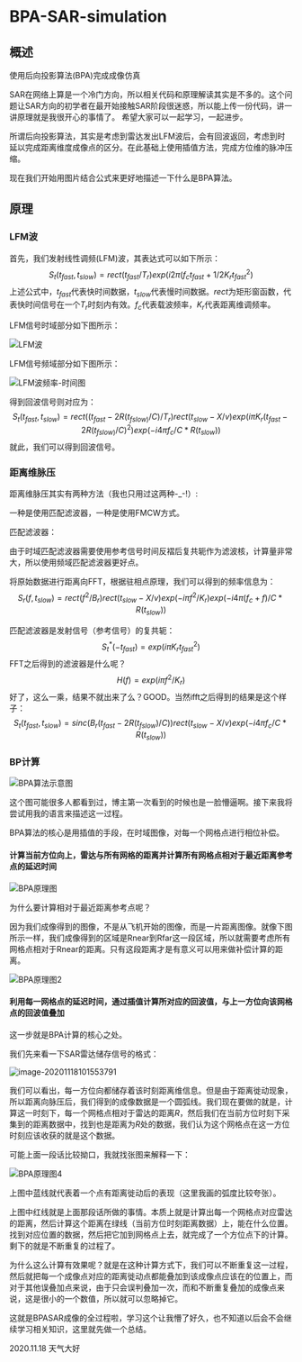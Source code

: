 # BPA-SAR-simulation
## 概述

使用后向投影算法(BPA)完成成像仿真

SAR在网络上算是一个冷门方向，所以相关代码和原理解读其实是不多的。这个问题让SAR方向的初学者在最开始接触SAR阶段很迷惑，所以能上传一份代码，讲一讲原理就是我很开心的事情了。
希望大家可以一起学习，一起进步。

所谓后向投影算法，其实是考虑到雷达发出LFM波后，会有回波返回，考虑到时延以完成距离维度成像点的区分。在此基础上使用插值方法，完成方位维的脉冲压缩。

现在我们开始用图片结合公式来更好地描述一下什么是BPA算法。

## 原理

### LFM波

首先，我们发射线性调频(LFM)波，其表达式可以如下所示：
$$
S_t(t_{fast},t_{slow}) = rect(t_{fast}/T_r)exp(i2\pi(f_ct_{fast}+1/2K_rt_{fast}^2)
$$
上述公式中，$t_{fast}$代表快时间数据，$t_{slow}$代表慢时间数据。$rect$为矩形窗函数，代表快时间信号在一个$T_r$时刻内有效。$f_c$代表载波频率，$K_r$代表距离维调频率。

LFM信号时域部分如下图所示：

![LFM波](C:\Users\26\Desktop\BPA博客\LFM波.jpg)

LFM信号频域部分如下图所示：

![LFM波频率-时间图](C:\Users\26\Desktop\BPA博客\LFM波频率-时间图.jpg)

得到回波信号则对应为：
$$
S_t(t_{fast},t_{slow}) = rect((t_{fast}-2R(t_{fslow)}/C)/T_r)rect(t_{slow}-X/v)exp(i\pi K_r(t_{fast}-2R(t_{fslow)}/C)^2)exp(-i4\pi f_c/C*R(t_{slow}))
$$
就此，我们可以得到回波信号。



### 距离维脉压

距离维脉压其实有两种方法（我也只用过这两种-_-!）:

一种是使用匹配滤波器，一种是使用FMCW方式。

匹配滤波器：

由于时域匹配滤波器需要使用参考信号时间反褶后复共轭作为滤波核，计算量非常大，所以使用频域匹配滤波器更好点。

将原始数据进行距离向FFT，根据驻相点原理，我们可以得到的频率信息为：
$$
S_r(f,t_{slow}) = rect(f^2/B_r)rect(t_{slow}-X/v)exp(-i\pi f^2/K_r)exp(-i4\pi (f_c+f)/C*R(t_{slow}))
$$


匹配滤波器是发射信号（参考信号）的复共轭：
$$
S_t^*(-t_{fast}) = exp(i\pi K_rt_{fast}^2)
$$
FFT之后得到的滤波器是什么呢？
$$
H(f) = exp(i\pi f^2/K_r)
$$
好了，这么一乘，结果不就出来了么？GOOD。当然ifft之后得到的结果是这个样子：
$$
S_t(t_{fast},t_{slow}) = sinc(B_r(t_{fast}-2R(t_{fslow})/C))rect(t_{slow}-X/v)exp(-i4\pi f_c/C*R(t_{slow}))
$$


### BP计算

![BPA算法示意图](C:\Users\26\Desktop\BPA博客\BPA算法示意图.png)

这个图可能很多人都看到过，博主第一次看到的时候也是一脸懵逼啊。接下来我将尝试用我的语言来描述这一过程。

BPA算法的核心是用插值的手段，在时域图像，对每一个网格点进行相位补偿。

#### 计算当前方位向上，雷达与所有网格的距离并计算所有网格点相对于最近距离参考点的延迟时间

![BPA原理图](C:\Users\26\Desktop\BPA博客\BPA原理图1.jpg)

为什么要计算相对于最近距离参考点呢？

因为我们成像得到的图像，不是从飞机开始的图像，而是一片距离图像。就像下图所示一样，我们成像得到的区域是Rnear到Rfar这一段区域，所以就需要考虑所有网格点相对于Rnear的距离。只有这段距离才是有意义可以用来做补偿计算的距离。

![BPA原理图2](C:\Users\26\Desktop\BPA博客\BPA原理图2.jpg)

#### 利用每一网格点的延迟时间，通过插值计算所对应的回波值，与上一方位向该网格点的回波值叠加



这一步就是BPA计算的核心之处。

我们先来看一下SAR雷达储存信号的格式：

![image-20201118101553791](C:\Users\26\Desktop\BPA博客\BPA原理图3.png)



我们可以看出，每一方位向都储存着该时刻距离维信息。但是由于距离徙动现象，所以距离向脉压后，我们得到的成像数据是一个圆弧线。我们现在要做的就是，计算这一时刻下，每一个网格点相对于雷达的距离$R$，然后我们在当前方位时刻下采集到的距离数据中，找到也是距离为$R$处的数据，我们认为这个网格点在这一方位时刻应该收获的就是这个数据。

可能上面一段话比较拗口，我就找张图来解释一下：

![BPA原理图4](C:\Users\26\Desktop\BPA博客\BPA原理图4.jpg)

上图中蓝线就代表着一个点有距离徙动后的表现（这里我画的弧度比较夸张）。

上图中红线就是上面那段话所做的事情。本质上就是计算出每一个网格点对应雷达的距离，然后计算这个距离在绿线（当前方位时刻距离数据）上，能在什么位置。找到对应位置的数据，然后把它加到网格点上去，就完成了一个方位点下的计算。剩下的就是不断重复的过程了。

为什么这么计算有效果呢？就是在这种计算方式下，我们可以不断重复这一过程，然后就把每一个成像点对应的距离徙动点都能叠加到该成像点应该在的位置上，而对于其他误叠加点来说，由于只会误判叠加一次，而和不断重复叠加的成像点来说，这是很小的一个数值，所以就可以忽略掉它。

这就是BPASAR成像的全过程啦，学习这个让我懵了好久，也不知道以后会不会继续学习相关知识，这里就先做一个总结。

2020.11.18 天气大好